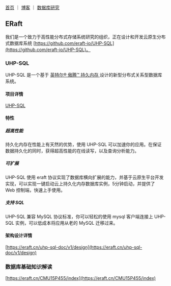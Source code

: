 
[首页](https://eraft.cn)  ｜  [博客](https://eraft.cn/blogs)   ｜   [数据库研究](https://eraft.cn/database_theory) 

## ERaft

我们是一个致力于高性能分布式存储系统研究的组织，正在设计和开发云原生分布式数据库系统 [https://github.com/eraft-io/UHP-SQL](https://github.com/eraft-io/UHP-SQL)。

### UHP-SQL
UHP-SQL 是一个基于 [英特尔® 傲腾™ 持久内存 ](https://www.intel.cn/content/www/cn/zh/architecture-and-technology/optane-dc-persistent-memory.html) 设计的新型分布式关系型数据库系统。

#### 项目详情

[UHP-SQL](https://github.com/eraft-io/UHP-SQL)

#### 特性

##### 超高性能
持久化内存在性能上有天然的优势，使用 UHP-SQL 可以加速你的应用。在保证数据持久化的同时，获得超高性能的在线读写，以及查询分析能力。

##### 可扩展
UHP-SQL 使用 eraft 协议实现了数据库横向扩展的能力，并基于云原生平台开发实现，可以实现一键启动云上持久化内存数据库实例，5分钟启动，并提供了 Web 控制端，快速上手使用。

##### 支持 SQL
UHP-SQL 兼容 MySQL 协议标准，你可以轻松的使用 mysql 客户端连接上 UHP-SQL 实例，可以低成本将应用从老的 MySQL 迁移过来。

#### 架构设计详情

[https://eraft.cn/uhp-sql-doc/v1/design](https://eraft.cn/uhp-sql-doc/v1/design)

### 数据库基础知识解读

[https://eraft.cn/CMU15P455/index](https://eraft.cn/CMU15P455/index)
